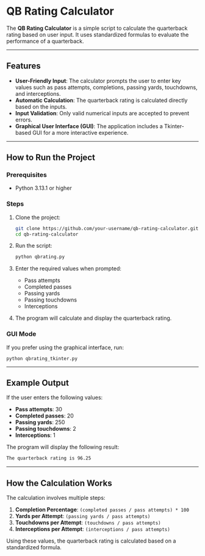 # QB Rating Calculator

The **QB Rating Calculator** is a simple script to calculate the quarterback rating based on user input. It uses standardized formulas to evaluate the performance of a quarterback.

---

## Features

- **User-Friendly Input**: The calculator prompts the user to enter key values such as pass attempts, completions, passing yards, touchdowns, and interceptions.
- **Automatic Calculation**: The quarterback rating is calculated directly based on the inputs.
- **Input Validation**: Only valid numerical inputs are accepted to prevent errors.
- **Graphical User Interface (GUI)**: The application includes a Tkinter-based GUI for a more interactive experience.

---

## How to Run the Project

### Prerequisites

- Python 3.13.1 or higher

### Steps

1. Clone the project:

    ```bash
    git clone https://github.com/your-username/qb-rating-calculator.git
    cd qb-rating-calculator
    ```

2. Run the script:

    ```bash
    python qbrating.py
    ```

3. Enter the required values when prompted:
    - Pass attempts
    - Completed passes
    - Passing yards
    - Passing touchdowns
    - Interceptions

4. The program will calculate and display the quarterback rating.

### GUI Mode

If you prefer using the graphical interface, run:

    
    python qbrating_tkinter.py
    

---

## Example Output

If the user enters the following values:

- **Pass attempts**: 30
- **Completed passes**: 20
- **Passing yards**: 250
- **Passing touchdowns**: 2
- **Interceptions**: 1

The program will display the following result:

```bash
The quarterback rating is 96.25
```

---

## How the Calculation Works

The calculation involves multiple steps:

1. **Completion Percentage**: `(completed passes / pass attempts) * 100`
2. **Yards per Attempt**: `(passing yards / pass attempts)`
3. **Touchdowns per Attempt**: `(touchdowns / pass attempts)`
4. **Interceptions per Attempt**: `(interceptions / pass attempts)`

Using these values, the quarterback rating is calculated based on a standardized formula.
